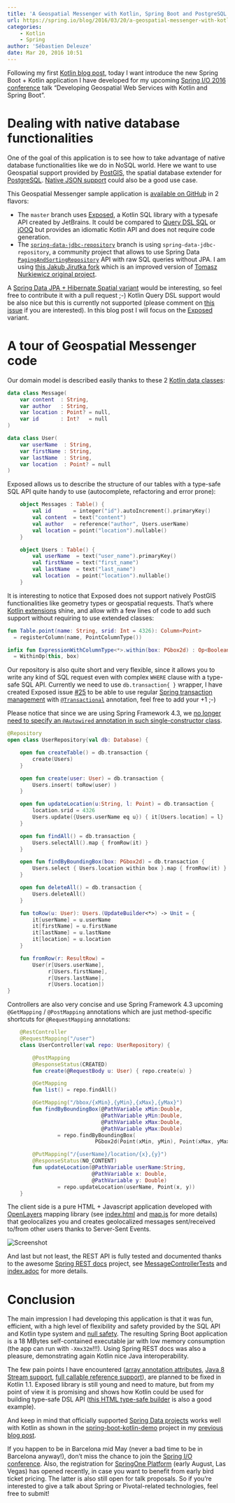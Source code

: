 ```yaml
---
title: 'A Geospatial Messenger with Kotlin, Spring Boot and PostgreSQL'
url: https://spring.io/blog/2016/03/20/a-geospatial-messenger-with-kotlin-spring-boot-and-postgresql
categories:
    - Kotlin
    - Spring
author: 'Sébastien Deleuze'
date: Mar 20, 2016 10:51
---
```


Following my first [Kotlin blog post](https://spring.io/blog/2016/02/15/developing-spring-boot-applications-with-kotlin), today I want introduce the new Spring Boot + Kotlin application I have developed for my upcoming [Spring I/O 2016 conference](http://www.springio.net/) talk “Developing Geospatial Web Services with Kotlin and Spring Boot”.

# Dealing with native database functionalities

One of the goal of this application is to see how to take advantage of native database functionalities like we do in NoSQL world. Here we want to use Geospatial support provided by [PostGIS](http://postgis.net/), the spatial database extender for [PostgreSQL](http://postgresql.org/). [Native JSON support](https://www.compose.io/articles/is-postgresql-your-next-json-database/) could also be a good use case.

This Geospatial Messenger sample application is [available on GitHub](https://github.com/sdeleuze/geospatial-messenger) in 2 flavors:
- The `master` branch uses [Exposed](https://github.com/JetBrains/Exposed), a Kotlin SQL library with a typesafe API created by JetBrains. It could be compared to [Query DSL SQL](https://github.com/querydsl/querydsl/tree/master/querydsl-sql) or [jOOQ](http://www.jooq.org/) but provides an idiomatic Kotlin API and does not require code generation.
- The [`spring-data-jdbc-repository`](https://github.com/sdeleuze/geospatial-messenger/tree/spring-data-jdbc-repository) branch is using `spring-data-jdbc-repository`, a community project that allows to use Spring Data [`PagingAndSortingRepository`](https://docs.spring.io/spring-data/data-commons/docs/current/api/org/springframework/data/repository/PagingAndSortingRepository.html) API with raw SQL queries without JPA. I am using [this Jakub Jirutka fork](https://github.com/jirutka/spring-data-jdbc-repository/) which is an improved version of [Tomasz Nurkiewicz original project](https://github.com/nurkiewicz/spring-data-jdbc-repository).

A [Spring Data JPA + Hibernate Spatial variant](https://github.com/sebastianperruolo/spring-gis) would be interesting, so feel free to contribute it with a pull request ;-) Kotlin Query DSL support would be also nice but this is currently not supported (please comment on [this issue](https://github.com/querydsl/querydsl/issues/1828) if you are interested). In this blog post I will focus on the [Exposed](https://github.com/JetBrains/Exposed) variant.

# A tour of Geospatial Messenger code

Our domain model is described easily thanks to these 2 [Kotlin data classes](https://kotlinlang.org/docs/reference/data-classes.html):

```kotlin
data class Message(
    var content  : String,
    var author   : String,
    var location : Point? = null,
    var id       : Int?   = null
)

data class User(
    var userName  : String,
    var firstName : String,
    var lastName  : String,
    var location  : Point? = null
)
```

Exposed allows us to describe the structure of our tables with a type-safe SQL API quite handy to use (autocomplete, refactoring and error prone):

```kotlin
    object Messages : Table() {
        val id       = integer("id").autoIncrement().primaryKey()
        val content  = text("content")
        val author   = reference("author", Users.userName)
        val location = point("location").nullable()
    }

    object Users : Table() {
        val userName  = text("user_name").primaryKey()
        val firstName = text("first_name")
        val lastName  = text("last_name")
        val location  = point("location").nullable()
    }
```

It is interesting to notice that Exposed does not support natively PostGIS functionalities like geometry types or geospatial requests. That’s where [Kotlin extensions](https://kotlinlang.org/docs/reference/extensions.html) shine, and allow with a few lines of code to add such support without requiring to use extended classes:

```kotlin
fun Table.point(name: String, srid: Int = 4326): Column<Point>
  = registerColumn(name, PointColumnType())

infix fun ExpressionWithColumnType<*>.within(box: PGbox2d) : Op<Boolean>
  = WithinOp(this, box)
```

Our repository is also quite short and very flexible, since it allows you to write any kind of SQL request even with complex `WHERE` clause with a type-safe SQL API. Currently we need to use `db.transaction{ }` wrapper, I have created Exposed issue [#25](https://github.com/JetBrains/Exposed/issues/25) to be able to use regular [Spring transaction management](http://docs.spring.io/autorepo/docs/spring/4.2.x/spring-framework-reference/html/transaction.html) with [`@Transactional`](http://docs.spring.io/autorepo/docs/spring/4.2.x/spring-framework-reference/html/transaction.html#transaction-declarative-annotations) annotation, feel free to add your +1 ;-)

Please notice that since we are using Spring Framework 4.3, we [no longer need to specify an `@Autowired` annotation in such single-constructor class](https://spring.io/blog/2016/03/04/core-container-refinements-in-spring-framework-4-3#implicit-constructor-injection-for-single-constructor-scenarios).

```kotlin
@Repository
open class UserRepository(val db: Database) {

    open fun createTable() = db.transaction {
        create(Users)
    }

    open fun create(user: User) = db.transaction {
        Users.insert( toRow(user) )
    }

    open fun updateLocation(u:String, l: Point) = db.transaction {
        location.srid = 4326
        Users.update({Users.userName eq u}) { it[Users.location] = l}
    }

    open fun findAll() = db.transaction {
        Users.selectAll().map { fromRow(it) }
    }

    open fun findByBoundingBox(box: PGbox2d) = db.transaction {
        Users.select { Users.location within box }.map { fromRow(it) }
    }

    open fun deleteAll() = db.transaction {
        Users.deleteAll()
    }

    fun toRow(u: User): Users.(UpdateBuilder<*>) -> Unit = {
        it[userName] = u.userName
        it[firstName] = u.firstName
        it[lastName] = u.lastName
        it[location] = u.location
    }

    fun fromRow(r: ResultRow) =
        User(r[Users.userName],
             r[Users.firstName],
             r[Users.lastName],
             r[Users.location])
}
```

Controllers are also very concise and use Spring Framework 4.3 upcoming `@GetMapping` / `@PostMapping` annotations which are just method-specific shortcuts for `@RequestMapping` annotations:

```kotlin
    @RestController
    @RequestMapping("/user")
    class UserController(val repo: UserRepository) {

        @PostMapping
        @ResponseStatus(CREATED)
        fun create(@RequestBody u: User) { repo.create(u) }

        @GetMapping
        fun list() = repo.findAll()

        @GetMapping("/bbox/{xMin},{yMin},{xMax},{yMax}")
        fun findByBoundingBox(@PathVariable xMin:Double,
                              @PathVariable yMin:Double,
                              @PathVariable xMax:Double,
                              @PathVariable yMax:Double)
                = repo.findByBoundingBox(
                            PGbox2d(Point(xMin, yMin), Point(xMax, yMax)))

        @PutMapping("/{userName}/location/{x},{y}")
        @ResponseStatus(NO_CONTENT)
        fun updateLocation(@PathVariable userName:String,
                           @PathVariable x: Double,
                           @PathVariable y: Double)
                = repo.updateLocation(userName, Point(x, y))
    }
```

The client side is a pure HTML + Javascript application developed with [OpenLayers](http://openlayers.org/) mapping library (see [index.html](https://github.com/sdeleuze/geospatial-messenger/blob/master/src/main/resources/static/index.html) and [map.js](https://github.com/sdeleuze/geospatial-messenger/blob/master/src/main/resources/static/map.js) for more details) that geolocalizes you and creates geolocalized messages sent/received to/from other users thanks to Server-Sent Events.

![Screenshot](https://raw.githubusercontent.com/sdeleuze/geospatial-messenger/master/screenshot.png)

And last but not least, the REST API is fully tested and documented thanks to the awesome [Spring REST docs](http://projects.spring.io/spring-restdocs/) project, see [MessageControllerTests](https://github.com/sdeleuze/geospatial-messenger/blob/master/src/test/kotlin/io/spring/messenger/MessageControllerTests.kt) and [index.adoc](https://github.com/sdeleuze/geospatial-messenger/blob/master/src/main/resources/static/index.html) for more details.

# Conclusion

The main impression I had developing this application is that it was fun, efficient, with a high level of flexibility and safety provided by the SQL API and Kotlin type system and [null safety](https://kotlinlang.org/docs/reference/null-safety.html). The resulting Spring Boot application is a 18 MBytes self-contained executable jar with low memory consumption (the app can run with `-Xmx32m`!!!). Using Spring REST docs was also a pleasure, demonstrating again Kotlin nice Java interoperability.

The few pain points I have encountered ([array annotation attributes](https://youtrack.jetbrains.com/issue/KT-11235), [Java 8 Stream support](https://youtrack.jetbrains.com/issue/KT-5175), [full callable reference support](https://youtrack.jetbrains.com/issue/KT-6947)), are planned to be fixed in Kotlin 1.1\. Exposed library is still young and need to mature, but from my point of view it is promising and shows how Kotlin could be used for building type-safe DSL API ([this HTML type-safe builder](https://kotlinlang.org/docs/reference/type-safe-builders.html) is also a good example).

And keep in mind that officially supported [Spring Data projects](http://projects.spring.io/spring-data/) works well with Kotlin as shown in the [spring-boot-kotlin-demo](https://github.com/sdeleuze/spring-boot-kotlin-demo) project in my [previous blog post](https://spring.io/blog/2016/02/15/developing-spring-boot-applications-with-kotlin).

If you happen to be in Barcelona mid May (never a bad time to be in Barcelona anyway!), don’t miss the chance to join the [Spring I/O conference](http://www.springio.net/). Also, the registration for [SpringOne Platform](http://springoneplatform.io/) (early August, Las Vegas) has opened recently, in case you want to benefit from early bird ticket pricing. The latter is also still open for talk proposals. So if you’re interested to give a talk about Spring or Pivotal-related technologies, feel free to submit!
